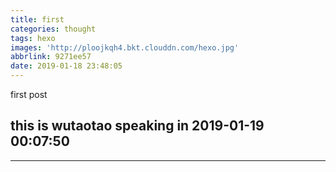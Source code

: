 ```yaml
---
title: first
categories: thought
tags: hexo
images: 'http://ploojkqh4.bkt.clouddn.com/hexo.jpg'
abbrlink: 9271ee57
date: 2019-01-18 23:48:05
---
```

<p class="description">first post</p>

<!-- more -->
## this is wutaotao speaking in 2019-01-19 00:07:50

<hr />
